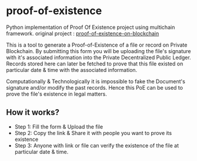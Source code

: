 # proof-of-existence
Python implementation of Proof Of Existence project using multichain framework.
original project : [proof-of-existence-on-blockchain](https://github.com/RecordsKeeper/proof-of-existence-on-blockchain)

This is a tool to generate a Proof-of-Existence of a file or record on Private Blockchain. By submitting this form you will be uploading the file's signature with it's associated information into the Private Decentralized Public Ledger. Records stored here can later be fetched to prove that this file existed on particular date & time with the associated information.

Computationally & Technologically it is impossible to fake the Document's signature and/or modify the past records. Hence this PoE can be used to prove the file's existence in legal matters.

## How it works?
* Step 1: Fill the form & Upload the file
* Step 2: Copy the link & Share it with people you want to prove its existence
* Step 3: Anyone with link or file can verify the existence of the file at particular date & time.
